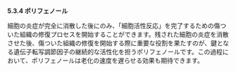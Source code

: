 **5.3.4 ポリフェノール**

細胞の炎症が完全に消散した後にのみ、「細胞活性反応」を完了するための傷ついた組織の修復プロセスを開始することができます。残された細胞の炎症を消散させた後、傷ついた組織の修復を開始する際に重要な役割を果たすのが、鍵となる遺伝子転写調節因子の継続的な活性化を担うポリフェノールです。この過程において、ポリフェノールは老化の速度を遅らせる効果も期待できます。